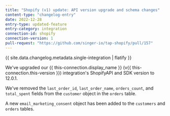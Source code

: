 ```yaml
---
title: "Shopify (v1) update: API version upgrade and schema changes"
content-type: "changelog-entry"
date: 2022-12-28
entry-type: updated-feature
entry-category: integration
connection-id: shopify
connection-version: 1
pull-request: "https://github.com/singer-io/tap-shopify/pull/157"
---
```

{{ site.data.changelog.metadata.single-integration | flatify }}

We've upgraded our {{ this-connection.display_name }} (v{{ this-connection.this-version }}) integration's ShopifyAPI and SDK version to 12.0.1.

We've removed the `last_order_id`, `last_order_name`, `orders_count`, and `total_spent` fields from the `customer` object in the `orders` table.

A new `email_marketing_consent` object has been added to the `customers` and `orders` tables.
